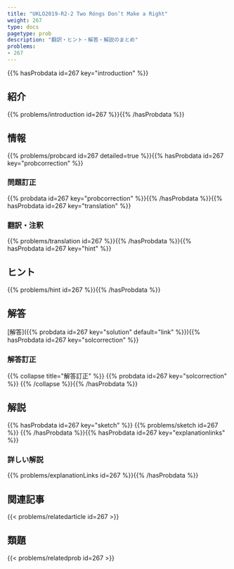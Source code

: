 ```yaml
---
title: "UKLO2019-R2-2 Two Róngs Don’t Make a Right"
weight: 267
type: docs
pagetype: prob
description: "翻訳・ヒント・解答・解説のまとめ"
problems: 
- 267
---
```


{{% hasProbdata id=267 key="introduction" %}}

## 紹介

{{% problems/introduction id=267 %}}{{% /hasProbdata %}}

## 情報

{{% problems/probcard id=267 detailed=true %}}{{% hasProbdata id=267 key="probcorrection" %}}

### 問題訂正

{{% probdata id=267 key="probcorrection" %}}{{% /hasProbdata %}}{{% hasProbdata id=267 key="translation" %}}

### 翻訳・注釈

{{% problems/translation id=267 %}}{{% /hasProbdata %}}{{% hasProbdata id=267 key="hint" %}}

## ヒント

{{% problems/hint id=267 %}}{{% /hasProbdata %}}

## 解答

[解答]({{% probdata id=267 key="solution" default="link" %}}){{% hasProbdata id=267 key="solcorrection" %}}

### 解答訂正

{{% collapse title="解答訂正" %}}
{{% probdata id=267 key="solcorrection" %}}
{{% /collapse %}}{{% /hasProbdata %}}

## 解説

{{% hasProbdata id=267 key="sketch" %}}
{{% problems/sketch id=267 %}}
{{% /hasProbdata %}}{{% hasProbdata id=267 key="explanationlinks" %}}

### 詳しい解説

{{% problems/explanationLinks id=267 %}}{{% /hasProbdata %}}

## 関連記事

{{< problems/relatedarticle id=267 >}}

## 類題

{{< problems/relatedprob id=267 >}}
